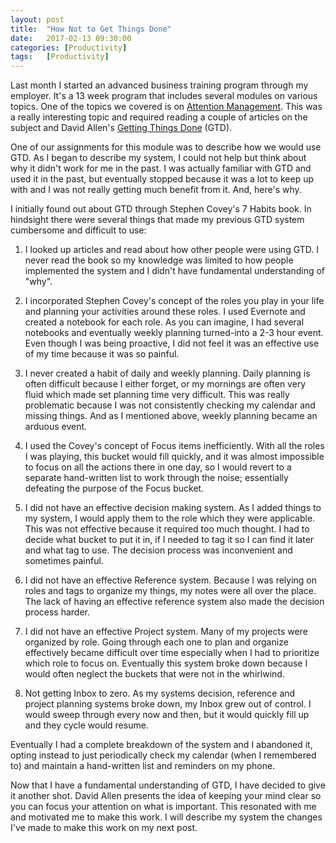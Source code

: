 ```yaml
---
layout: post
title:  "How Not to Get Things Done"
date:   2017-02-13 09:30:00
categories: [Productivity]
tags: 	[Productivity]
---
```

Last month I started an advanced business training program through my employer. It's a 13 week program that includes several modules on various topics. One of the topics we covered is on [Attention Management](http://www.inc.com/lee-colan/manage-attention-not-time.html). This was a really interesting topic and required reading a couple of articles on the subject and David Allen's [Getting Things Done](https://www.amazon.com/Getting-Things-Done-Stress-Free-Productivity/dp/0143126563/ref=dp_ob_title_bk) (GTD). 

One of our assignments for this module was to describe how we would use GTD. As I began to describe my system, I could not help but think about why it didn't work for me in the past. I was actually familiar with GTD and used it in the past, but eventually stopped because it was a lot to keep up with and I was not really getting much benefit from it. And, here's why. 

I initially found out about GTD through Stephen Covey's 7 Habits book. In hindsight there were several things that made my previous GTD system cumbersome and difficult to use:

1. I looked up articles and read about how other people were using GTD. I never read the book so my knowledge was limited to how people implemented the system and I didn't have fundamental understanding of "why".

2. I incorporated Stephen Covey's concept of the roles you play in your life and planning your activities around these roles. I used Evernote and created a notebook for each role. As you can imagine, I had several notebooks and eventually weekly planning turned-into a 2-3 hour event. Even though I was being proactive, I did not feel it was an effective use of my time because it was so painful.

3. I never created a habit of daily and weekly planning. Daily planning is often difficult because I either forget, or my mornings are often very fluid which made set planning time very difficult. This was really problematic because I was not consistently checking my calendar and missing things. And as I mentioned above, weekly planning became an arduous event.

4. I used the Covey's concept of Focus items inefficiently. With all the roles I was playing, this bucket would fill quickly, and it was almost impossible to focus on all the actions there in one day, so I would revert to a separate hand-written list to work through the noise; essentially defeating the purpose of the Focus bucket.

5. I did not have an effective decision making system. As I added things to my system, I would apply them to the role which they were applicable. This was not effective because it required too much thought. I had to decide what bucket to put it in, if I needed to tag it so I can find it later and what tag to use. The decision process was inconvenient and sometimes painful.

6. I did not have an effective Reference system. Because I was relying on roles and tags to organize my things, my notes were all over the place. The lack of having an effective reference system also made the decision process harder.  
7. I did not have an effective Project system. Many of my projects were organized by role. Going through each one to plan and organize effectively became difficult over time especially when I had to prioritize which role to focus on. Eventually this system broke down because I would often neglect the buckets that were not in the whirlwind. 

8. Not getting Inbox to zero. As my systems decision, reference and project planning systems broke down, my Inbox grew out of control. I would sweep through every now and then, but it would quickly fill up and they cycle would resume.

Eventually I had a complete breakdown of the system and I abandoned it, opting instead to just periodically check my calendar (when I remembered to) and maintain a hand-written list and reminders on my phone.

Now that I have a fundamental understanding of GTD, I have decided to give it another shot. David Allen presents the idea of keeping your mind clear so you can focus your attention on what is important. This resonated with me and motivated me to make this work. I will describe my system the changes I've made to make this work on my next post. 